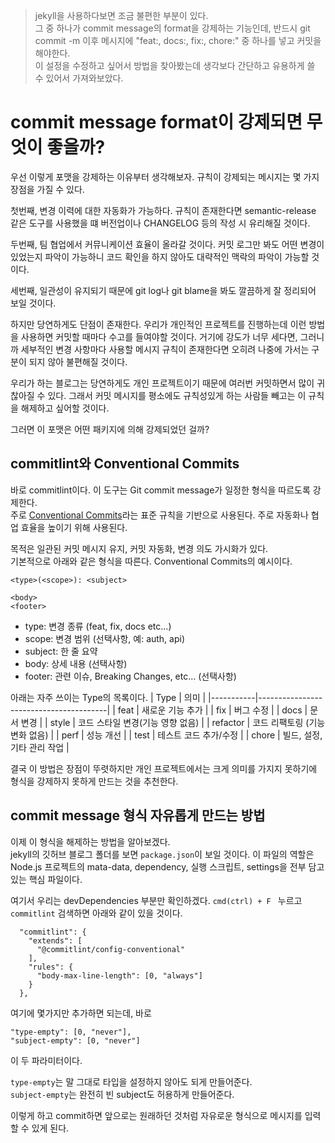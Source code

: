 > jekyll을 사용하다보면 조금 불편한 부분이 있다. <br>
그 중 하나가 commit message의 format을 강제하는 기능인데, 반드시 git commit -m 이후 메시지에 "feat:, docs:, fix:, chore:" 중 하나를 넣고 커밋을 해야한다. <br> 
이 설정을 수정하고 싶어서 방법을 찾아봤는데 생각보다 간단하고 유용하게 쓸 수 있어서 가져와보았다.

# commit message format이 강제되면 무엇이 좋을까?

우선 이렇게 포맷을 강제하는 이유부터 생각해보자. 규칙이 강제되는 메시지는 몇 가지 장점을 가질 수 있다. 

첫번째, 변경 이력에 대한 자동화가 가능하다. 규칙이 존재한다면 semantic-release 같은 도구를 사용했을 떄 버전업이나 CHANGELOG 등의 작성 시 유리해질 것이다. 

두번째, 팀 협업에서 커뮤니케이션 효율이 올라갈 것이다. 커밋 로그만 봐도 어떤 변경이 있었는지 파악이 가능하니 코드 확인을 하지 않아도 대략적인 맥락의 파악이 가능할 것이다.

세번째, 일관성이 유지되기 때문에 git log나 git blame을 봐도 깔끔하게 잘 정리되어 보일 것이다.

하지만 당연하게도 단점이 존재한다. 우리가 개인적인 프로젝트를 진행하는데 이런 방법을 사용하면 커밋할 때마다 수고를 들여야할 것이다. 거기에 강도가 너무 세다면, 그러니까 세부적인 변경 사항마다 사용할 메시지 규칙이 존재한다면 오히려 나중에 가서는 구분이 되지 않아 불편해질 것이다. 

우리가 하는 블로그는 당연하게도 개인 프로젝트이기 때문에 여러번 커밋하면서 많이 귀찮아질 수 있다. 그래서 커밋 메시지를 평소에도 규칙성있게 하는 사람들 빼고는 이 규칙을 해제하고 싶어할 것이다.

그러면 이 포맷은 어떤 패키지에 의해 강제되었던 걸까?

## commitlint와 Conventional Commits
바로 commitlint이다. 이 도구는 Git commit message가 일정한 형식을 따르도록 강제한다. <br>
주로 [Conventional Commits](https://www.conventionalcommits.org/en/v1.0.0/)라는 표준 규칙을 기반으로 사용된다. 주로 자동화나 협업 효율을 높이기 위해 사용된다.

목적은 일관된 커밋 메시지 유지, 커밋 자동화, 변경 의도 가시화가 있다. <br>
기본적으로 아래와 같은 형식을 따른다. Conventional Commits의 예시이다.
```
<type>(<scope>): <subject>

<body>
<footer>
```
- type: 변경 종류 (feat, fix, docs etc...)
- scope: 변경 범위 (선택사항, 예: auth, api)
- subject: 한 줄 요약
- body: 상세 내용 (선택사항)
- footer: 관련 이슈, Breaking Changes, etc... (선택사항) 


아래는 자주 쓰이는 Type의 목록이다.
| Type      | 의미                                   |
|-----------|----------------------------------------|
| feat      | 새로운 기능 추가                       |
| fix       | 버그 수정                              |
| docs      | 문서 변경                              |
| style     | 코드 스타일 변경(기능 영향 없음)       |
| refactor  | 코드 리팩토링 (기능 변화 없음)         |
| perf      | 성능 개선                              |
| test      | 테스트 코드 추가/수정                  |
| chore     | 빌드, 설정, 기타 관리 작업             |

결국 이 방법은 장점이 뚜렷하지만 개인 프로젝트에서는 크게 의미를 가지지 못하기에 형식을 강제하지 못하게 만드는 것을 추천한다. 

## commit message 형식 자유롭게 만드는 방법
이제 이 형식을 해제하는 방법을 알아보겠다. <br> jekyll의 깃허브 블로그 폴더를 보면 `package.json`이 보일 것이다. 이 파일의 역할은 Node.js 프로젝트의 mata-data, dependency, 실행 스크립트, settings을 전부 담고 있는 핵심 파일이다. 

여기서 우리는 devDependencies 부분만 확인하겠다. `cmd(ctrl) + F ` 누르고 `commitlint` 검색하면 아래와 같이 있을 것이다.

```
  "commitlint": {
    "extends": [
      "@commitlint/config-conventional"
    ],
    "rules": {
      "body-max-line-length": [0, "always"]
    }
  },
```
여기에 몇가지만 추가하면 되는데, 바로 
```
"type-empty": [0, "never"],
"subject-empty": [0, "never"]
```
이 두 파라미터이다. 

`type-empty`는 말 그대로 타입을 설정하지 않아도 되게 만들어준다. <br>
`subject-empty`는 완전히 빈 subject도 허용하게 만들어준다.

이렇게 하고 commit하면 앞으로는 원래하던 것처럼 자유로운 형식으로 메시지를 입력할 수 있게 된다. 